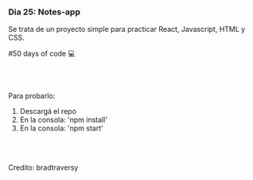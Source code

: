 ### Dia 25: Notes-app

Se trata de un proyecto simple para practicar React, Javascript, HTML y CSS. 


#50 days of code 💻

<br></br>


Para probarlo:
1. Descargá el repo
2. En la consola: 'npm install'
3. En la consola: 'npm start'

<br></br>



Credito: bradtraversy